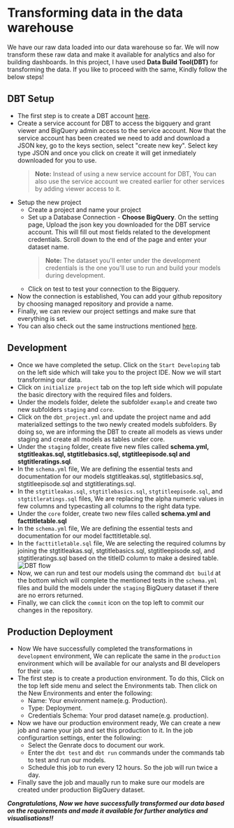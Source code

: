 # Transforming data in the data warehouse

We have our raw data loaded into our data warehouse so far. We will now transform these raw data and make it available for analytics and also for building dashboards. In this project, I have used **Data Build Tool(DBT)** for transforming the data. If you like to proceed with the same, Kindly follow the below steps!

## DBT Setup
- The first step is to create a DBT account [here](https://www.getdbt.com/signup/).
- Create a service account for DBT to access the bigquery and grant viewer and BigQuery admin access to the service account. Now that the service account has been created we need to add and download a JSON key, go to the keys section, select "create new key". Select key type JSON and once you click on create it will get inmediately downloaded for you to use.
  >**Note:** Instead of using a new service account for DBT, You can also use the service account we created earlier for other services by adding viewer access to it.
- Setup the new project
  - Create a project and name your project
  - Set up a Database Connection - **Choose BigQuery**. On the setting page, Upload the json key you downloaded for the DBT service account. This will fill out most fields related to the development credentials. Scroll down to the end of the page and enter your dataset name.
     >**Note:** The dataset you'll enter under the development credentials is the one you'll use to run and build your models during development.
  - Click on test to test your connection to the Bigquery.
- Now the connection is established, You can add your github repository by choosing managed repository and provide a name.
- Finally, we can review our project settings and make sure that everything is set.
- You can also check out the same instructions mentioned [here](https://github.com/DataTalksClub/data-engineering-zoomcamp/blob/00caff1b661bcadecb82f960ee92c917362fa3c0/week_4_analytics_engineering/dbt_cloud_setup.md).

## Development
- Once we have completed the setup. Click on the `Start Developing` tab on the left side which will take you to the project IDE. Now we will start transforming our data.
- Click on `initialize project` tab on the top left side which will populate the basic directory with the required files and folders.
- Under the models folder, delete the subfolder `example` and create two new subfolders `staging` and `core`.
- Click on the `dbt_project.yml` and update the project name and add materialized settings to the two newly created models subfolders. By doing so, we are informing the DBT to create all models as views under staging and create all models as tables under core. 
- Under the `staging` folder, create five new files called **schema.yml, stgtitleakas.sql, stgtitlebasics.sql, stgtitleepisode.sql and stgtitleratings.sql**.
- In the `schema.yml` file, We are defining the essential tests and documentation for our models stgtitleakas.sql, stgtitlebasics.sql, stgtitleepisode.sql and stgtitleratings.sql.
- In the `stgtitleakas.sql`, `stgtitlebasics.sql`, `stgtitleepisode.sql`, and `stgtitleratings.sql` files, We are replacing the alpha numeric values in few columns and typecasting all columns to the right data type.
- Under the `core` folder, create two new files called **schema.yml and facttitletable.sql**
- In the `schema.yml` file, We are defining the essential tests and documentation for our model facttitletable.sql.
- In the `facttitletable.sql` file, We are selecting the required columns by joining the stgtitleakas.sql, stgtitlebasics.sql, stgtitleepisode.sql, and stgtitleratings.sql based on the titleID column to make a desired table.
  ![DBT flow](https://github.com/SanjayV28/ProjectIMDb/blob/4eebe46e5e7a57eb872c39a85dda7157d4304ba5/images/DBT.png)
- Now, we can run and test our models using the command `dbt build` at the bottom which will complete the mentioned tests in the `schema.yml` files and build the models under the `staging` BigQuery dataset if there are no errors returned.
- Finally, we can click the `commit` icon on the top left to commit our changes in the repository.

## Production Deployment
- Now We have successfully completed the transformations in `development` environment, We can replicate the same in the `production` environment which will be available for our analysts and BI developers for their use.
- The first step is to create a production environment. To do this, Click on the top left side menu and select the Environments tab. Then click on the New Environments and enter the following:
  - Name: Your environment name(e.g. Production).
  - Type: Deployment.
  - Credentials Schema: Your prod dataset name(e.g. production).
- Now we have our production environment ready, We can create a new job and name your job and set this production to it. In the job configurartion settings, enter the following:
  - Select the Genrate docs to document our work. 
  - Enter the `dbt test` and `dbt run` commands under the commands tab to test and run our models.
  - Schedule this job to run every 12 hours. So the job will run twice a day.
- Finally save the job and maually run to make sure our models are created under production BigQuery dataset.

**_Congratulations, Now we have successfully transformed our data based on the requirements and made it available for further analytics and visualisations!!_**
